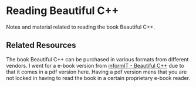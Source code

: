 # Reading Beautiful C++

Notes and material related to reading the book Beautiful C++.

## Related Resources

The book Beautiful C++ can be purchased in various formats from different vendors. I went for a e-book version from [informIT - Beautiful C++](https://www.informit.com/store/beautiful-c-plus-plus-30-core-guidelines-for-writing-9780137647842) due to that it comes in a pdf version here. Having a pdf version mens that you are not locked in having to read the book in a certain proprietary e-book reader.
